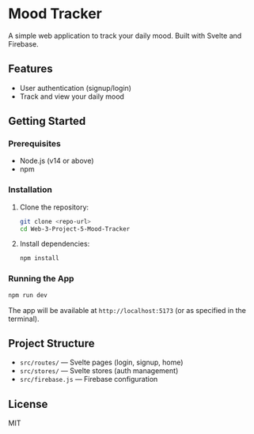 # Mood Tracker

A simple web application to track your daily mood. Built with Svelte and Firebase.

## Features
- User authentication (signup/login)
- Track and view your daily mood

## Getting Started

### Prerequisites
- Node.js (v14 or above)
- npm

### Installation
1. Clone the repository:
   ```bash
   git clone <repo-url>
   cd Web-3-Project-5-Mood-Tracker
   ```
2. Install dependencies:
   ```bash
   npm install
   ```

### Running the App
```bash
npm run dev
```

The app will be available at `http://localhost:5173` (or as specified in the terminal).

## Project Structure
- `src/routes/` — Svelte pages (login, signup, home)
- `src/stores/` — Svelte stores (auth management)
- `src/firebase.js` — Firebase configuration

## License
MIT 